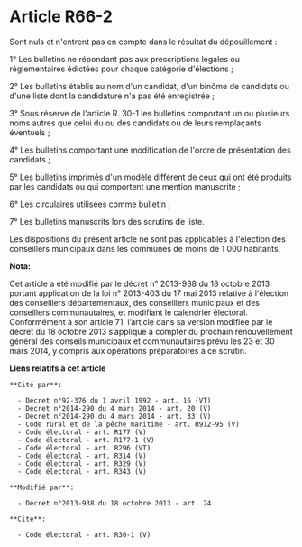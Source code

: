# Article R66-2

Sont nuls et n'entrent pas en compte dans le résultat du dépouillement : 

1° Les bulletins ne répondant pas aux prescriptions légales ou réglementaires édictées pour chaque catégorie d'élections ; 

2° Les bulletins établis au nom d'un candidat, d'un binôme de candidats ou d'une liste dont la candidature n'a pas été
enregistrée ; 

3° Sous réserve de l'article R. 30-1 les bulletins comportant un ou plusieurs noms autres que celui du ou des candidats ou de
leurs remplaçants éventuels ; 

4° Les bulletins comportant une modification de l'ordre de présentation des candidats ; 

5° Les bulletins imprimés d'un modèle différent de ceux qui ont été produits par les candidats ou qui comportent une mention
manuscrite ; 

6° Les circulaires utilisées comme bulletin ; 

7° Les bulletins manuscrits lors des scrutins de liste. 

Les dispositions du présent article ne sont pas applicables à l'élection des conseillers municipaux dans les communes de
moins de 1 000 habitants.

**Nota:**

Cet article a été modifié par le décret n° 2013-938 du 18 octobre 2013 portant application de la loi n° 2013-403 du 17 mai
2013 relative à l'élection des conseillers départementaux, des conseillers municipaux et des conseillers communautaires, et
modifiant le calendrier électoral. Conformément à son article 71, l’article dans sa version modifiée par le décret du 18
octobre 2013 s’applique à compter du prochain renouvellement général des conseils municipaux et communautaires prévu les 23
et 30 mars 2014, y compris aux opérations préparatoires à ce scrutin.

**Liens relatifs à cet article**

	**Cité par**:

	  - Décret n°92-376 du 1 avril 1992 - art. 16 (VT)
	  - Décret n°2014-290 du 4 mars 2014 - art. 20 (V)
	  - Décret n°2014-290 du 4 mars 2014 - art. 33 (V)
	  - Code rural et de la pêche maritime - art. R912-95 (V)
	  - Code électoral - art. R177 (V)
	  - Code électoral - art. R177-1 (V)
	  - Code électoral - art. R296 (VT)
	  - Code électoral - art. R314 (V)
	  - Code électoral - art. R329 (V)
	  - Code électoral - art. R343 (V)

	**Modifié par**:

	  - Décret n°2013-938 du 18 octobre 2013 - art. 24

	**Cite**:

	  - Code électoral - art. R30-1 (V)
